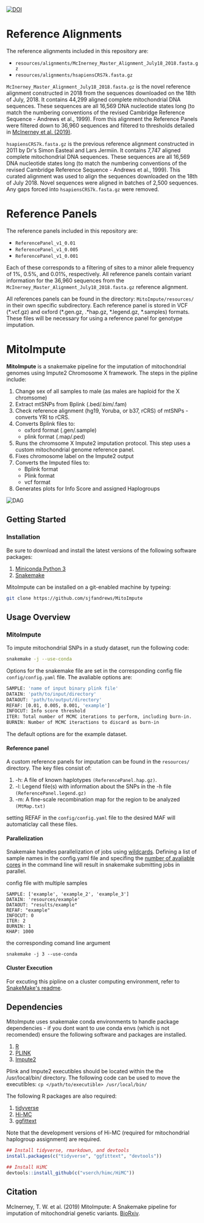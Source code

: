 [![DOI](https://zenodo.org/badge/143345792.svg)](https://zenodo.org/badge/latestdoi/143345792)

# Reference Alignments

The reference alignments included in this repository are:
*	`resources/alignments/McInerney_Master_Alignment_July18_2018.fasta.gz`
*	`resources/alignments/hsapiensCRS7k.fasta.gz`

`McInerney_Master_Alignment_July18_2018.fasta.gz` is the novel reference alignment constructed in 2018 from the sequences downloaded on the 18th of July, 2018. It contains 44,299 aligned complete mitochondrial DNA sequences. These sequences are all 16,569 DNA nucleotide states long (to match the numbering conventions of the revised Cambridge Reference Sequence - Andrews et al., 1999). From this alignment the Reference Panels were filtered down to 36,960 sequences and filtered to thresholds detailed in [McInerney et al. (2019)](https://www.biorxiv.org/content/10.1101/649293v2).

`hsapiensCRS7k.fasta.gz` is the previous reference alignment constructed in 2011 by Dr's Simon Easteal and Lars Jermiin. It contains 7,747 aligned complete mitochondrial DNA sequences. These sequences are all 16,569 DNA nucleotide states long (to match the numbering conventions of the revised Cambridge Reference Sequence - Andrews et al., 1999). This curated alignment was used to align the sequences downloaded on the 18th of July 2018. Novel sequences were aligned in batches of 2,500 sequences. Any gaps forced into `hsapiensCRS7k.fasta.gz` were removed.

# Reference Panels

The reference panels included in this repository are:
*	`ReferencePanel_v1_0.01`
*	`ReferencePanel_v1_0.005`
*	`ReferencePanel_v1_0.001`

Each of these corresponds to a filtering of sites to a minor allele frequency of 1%, 0.5%, and 0.01%, respectively. All reference panels contain variant information for the 36,960 sequences from the `McInerney_Master_Alignment_July18_2018.fasta.gz` reference alignment.

All references panels can be found in the directory: `MitoImpute/resources/` in their own specific subdirectory. Each reference panel is stored in VCF (\*.vcf.gz) and oxford (\*.gen.gz, .*hap.gz, *.legend.gz, *.samples) formats. These files will be necessary for using a reference panel for genotype imputation.

# MitoImpute
**MitoImpute** is a snakemake pipeline for the imputation of mitochondrial genomes using Impute2 Chromosome X framework. The steps in the pipline include:
1. Change sex of all samples to male (as males are haploid for the X chromsome)
2. Extract mtSNPs from Bplink (.bed/.bim/.fam)
3. Check reference alignment (hg19, Yoruba, or b37, rCRS) of mtSNPs - converts YRI to rCRS.
4. Converts Bplink files to:
   - oxford format (.gen/.sample)
   - plink format (.map/.ped)
5. Runs the chromsome X Impute2 imputation protocol. This step uses a custom mitochondrial genome reference panel.
6. Fixes chromosome label on the Impute2 output
7. Converts the Imputed files to:
   - Bplink format
   - Plink format
   - vcf format
8. Generates plots for Info Score and assigned Haplogroups

<img align="center" src=images/rulegraph.svg alt="DAG">

## Getting Started
### Installation

Be sure to download and install the latest versions of the following software packages:
1. [Miniconda Python 3](https://conda.io/en/latest/miniconda.html)
2. [Snakemake](https://snakemake.readthedocs.io/en/stable/getting_started/installation.html)

MitoImpute can be installed on a git-enabled machine by typeing:

```bash
git clone https://github.com/sjfandrews/MitoImpute
```

## Usage Overview
### MitoImpute
To impute mitochondrial SNPs in a study dataset, run the following code:

```bash
snakemake -j --use-conda
```

Options for the snakemake file are set in the corresponding config file ```config/config.yaml``` file. The avaliable options are:

```bash
SAMPLE: 'name of input binary plink file'
DATAIN: 'path/to/input/directory'
DATAOUT: 'path/to/output/directory'
REFAF: [0.01, 0.005, 0.001, 'example']
INFOCUT: Info score threshold
ITER: Total number of MCMC iterations to perform, including burn-in.
BURNIN: Number of MCMC iteractions to discard as burn-in
```

The default options are for the example dataset.

#### Reference panel
A custom reference panels for imputation can be found in the ```resources/``` directory. The key files consist of:
1. -h: A file of known haplotypes ```(ReferencePanel.hap.gz)```.
2. -l: Legend file(s) with information about the SNPs in the -h file ```(ReferencePanel.legend.gz)```
3. -m: A fine-scale recombination map for the region to be analyzed ```(MtMap.txt)```

setting REFAF in the `config/config.yaml` file to the desired MAF will automaticlay call these files.

#### Parallelization
Snakemake handles parallelization of jobs using [wildcards](https://snakemake.readthedocs.io/en/stable/snakefiles/rules.html#wildcards). Defining a list of sample names in the config.yaml file and specifing the [number of avaliable cores](https://snakemake.readthedocs.io/en/stable/executable.html#useful-command-line-arguments) in the command line will result in snakemake submitting jobs in parallel.

config file with multiple samples
```
SAMPLE: ['example', 'example_2', 'example_3']
DATAIN: 'resources/example'
DATAOUT: "results/example"
REFAF: "example"
INFOCUT: 0
ITER: 2
BURNIN: 1
KHAP: 1000
```

the corresponding comand line argument
```
snakemake -j 3 --use-conda
```

#### Cluster Execution
For excuting this pipline on a cluster computing environment, refer to [SnakeMake's readme](https://snakemake.readthedocs.io/en/stable/executable.html#cluster-execution).

## Dependencies

MitoImpute uses snakemake conda environments to handle package dependencies - if you dont want to use conda envs (which is not recomended) ensure the following software and packages are installed.

1. [R](https://cran.r-project.org/)
2. [PLINK](https://www.cog-genomics.org/plink2)
3. [Impute2](https://mathgen.stats.ox.ac.uk/impute/impute_v2.html#download)

Plink and Impute2 executibles should be located within the the /usr/local/bin/ directory. The following code can be used to move the executibles: ```cp </path/to/executible> /usr/local/bin/```

The following R packages are also required:
1. [tidyverse](https://www.tidyverse.org/packages/)
2. [Hi-MC](https://github.com/vserch/himc)
3. [ggfittext](https://cran.r-project.org/web/packages/ggfittext/index.html)

Note that the development versions of Hi-MC (required for mitochondrial haplogroup assignment) are required.

```r
## Install tidyverse, rmarkdown, and devtools
install.packages(c("tidyverse", "ggfittext", "devtools"))

## Install HiMC
devtools::install_github(c("vserch/himc/HiMC"))
```


## Citation
McInerney, T. W. et al. (2019) MitoImpute: A Snakemake pipeline for imputation of mitochondrial genetic variants. [BioRxiv](https://www.biorxiv.org/content/10.1101/649293v2).
